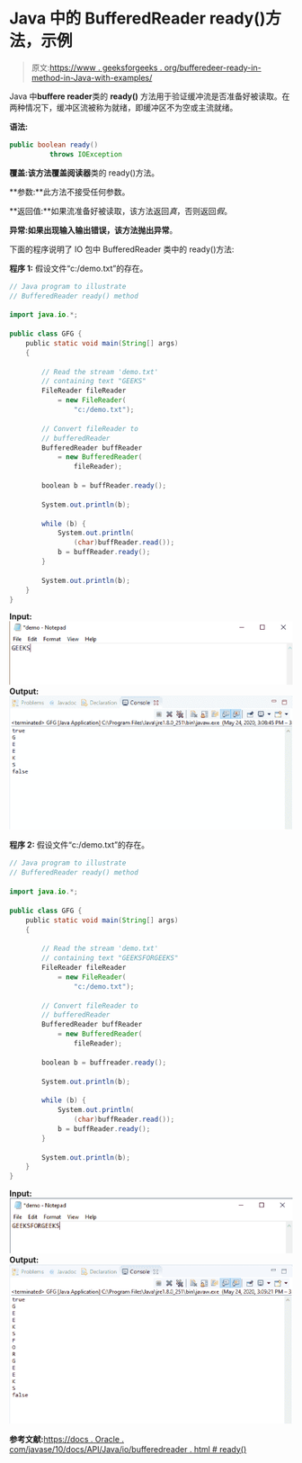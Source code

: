 # Java 中的 BufferedReader ready()方法，示例

> 原文:[https://www . geeksforgeeks . org/bufferedeer-ready-in-method-in-Java-with-examples/](https://www.geeksforgeeks.org/bufferedreader-ready-method-in-java-with-examples/)

Java 中**buffere reader**类的 **ready()** 方法用于验证缓冲流是否准备好被读取。在两种情况下，缓冲区流被称为就绪，即缓冲区不为空或主流就绪。

**语法:**

```java
public boolean ready() 
          throws IOException

```

**覆盖:**该方法覆盖**阅读器**类的 ready()方法。

**参数:**此方法不接受任何参数。

**返回值:**如果流准备好被读取，该方法返回*真*，否则返回*假*。

**异常:**如果出现输入输出错误，该方法抛出**异常**。

下面的程序说明了 IO 包中 BufferedReader 类中的 ready()方法:

**程序 1:** 假设文件“c:/demo.txt”的存在。

```java
// Java program to illustrate
// BufferedReader ready() method

import java.io.*;

public class GFG {
    public static void main(String[] args)
    {

        // Read the stream 'demo.txt'
        // containing text "GEEKS"
        FileReader fileReader
            = new FileReader(
                "c:/demo.txt");

        // Convert fileReader to
        // bufferedReader
        BufferedReader buffReader
            = new BufferedReader(
                fileReader);

        boolean b = buffReader.ready();

        System.out.println(b);

        while (b) {
            System.out.println(
                (char)buffReader.read());
            b = buffReader.ready();
        }

        System.out.println(b);
    }
}
```

**Input:**![](img/f5d8e7fbd7c88ca4031978b7f9fb797d.png)**Output:**![](img/6e9ba6f17a9690a0f5d65a16287d6d95.png)

**程序 2:** 假设文件“c:/demo.txt”的存在。

```java
// Java program to illustrate
// BufferedReader ready() method

import java.io.*;

public class GFG {
    public static void main(String[] args)
    {

        // Read the stream 'demo.txt'
        // containing text "GEEKSFORGEEKS"
        FileReader fileReader
            = new FileReader(
                "c:/demo.txt");

        // Convert fileReader to
        // bufferedReader
        BufferedReader buffReader
            = new BufferedReader(
                fileReader);

        boolean b = buffreader.ready();

        System.out.println(b);

        while (b) {
            System.out.println(
                (char)buffReader.read());
            b = buffReader.ready();
        }

        System.out.println(b);
    }
}
```

**Input:**![](img/a8699c5f0440df0edbad0b8a9b452850.png)**Output:**![](img/22872a0a023e8044b5495e0fdfa9fa92.png)

**参考文献:**[https://docs . Oracle . com/javase/10/docs/API/Java/io/bufferedreader . html # ready()](https://docs.oracle.com/javase/10/docs/api/java/io/BufferedReader.html#ready())